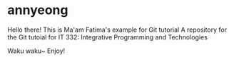 # annyeong
Hello there!
This is Ma'am Fatima's example for Git tutorial
A repository for the Git tutoial for IT 332: Integrative Programming and Technologies

Waku waku~
Enjoy!
